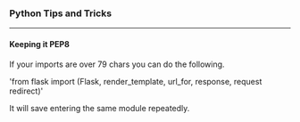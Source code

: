 ### Python Tips and Tricks 

---


#### Keeping it PEP8

If your imports are over 79 chars you can do the following.


'from flask import (Flask, render_template, url_for, response, request 
		redirect)'

It will save entering the same module repeatedly.
